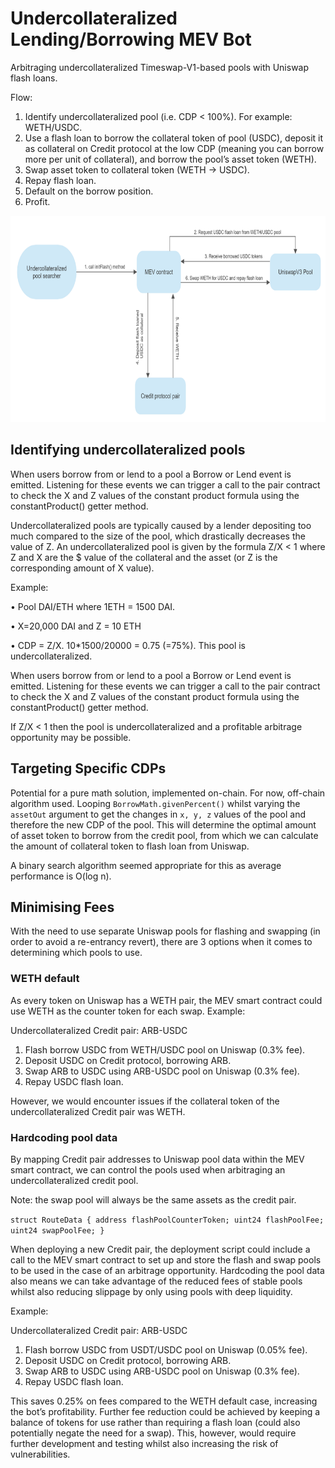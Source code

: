 # Undercollateralized Lending/Borrowing MEV Bot


Arbitraging undercollateralized Timeswap-V1-based pools with Uniswap flash loans.


Flow:
1.	Identify undercollateralized pool (i.e. CDP < 100%). For example: WETH/USDC.
2.	Use a flash loan to borrow the collateral token of pool (USDC), deposit it as collateral on Credit protocol at the low CDP (meaning you can borrow more per unit of collateral), and borrow the pool’s asset token (WETH).
3.	Swap asset token to collateral token (WETH → USDC).
4.	Repay flash loan.
5.	Default on the borrow position.
6.	Profit.

<p align="center">
  <img width="600" height="330" src="/MEV-flow.png">
</p>


## Identifying undercollateralized pools

When users borrow from or lend to a pool a Borrow or Lend event is emitted. Listening for these events we can trigger a call to the pair contract to check the X and Z values of the constant product formula using the constantProduct() getter method.

Undercollateralized pools are typically caused by a lender depositing too much compared to the size of the pool, which drastically decreases the value of Z.
An undercollateralized pool is given by the formula Z/X < 1 where Z and X are the $ value of the collateral and the asset (or Z is the corresponding amount of X value).



Example:

•	Pool DAI/ETH where 1ETH = 1500 DAI.

•	X=20,000 DAI and Z = 10 ETH

•	CDP = Z/X. 10*1500/20000 = 0.75 (=75%). This pool is undercollateralized.



When users borrow from or lend to a pool a Borrow or Lend event is emitted. Listening for these events we can trigger a call to the pair contract to check the X and Z values of the constant product formula using the constantProduct() getter method.


If Z/X < 1 then the pool is undercollateralized and a profitable arbitrage opportunity may be possible.

## Targeting Specific CDPs
Potential for a pure math solution, implemented on-chain.
For now, off-chain algorithm used. Looping `BorrowMath.givenPercent()` whilst varying the `assetOut` argument to get the changes in `x, y, z` values of the pool and therefore the new CDP of the pool. 
This will determine the optimal amount of asset token to borrow from the credit pool, from which we can calculate the amount of collateral token to flash loan from Uniswap.

A binary search algorithm seemed appropriate for this as average performance is O(log n).



## Minimising Fees


With the need to use separate Uniswap pools for flashing and swapping (in order to avoid a re-entrancy revert), there are 3 options when it comes to determining which pools to use.


### WETH default
As every token on Uniswap has a WETH pair, the MEV smart contract could use WETH as the counter token for each swap. 
Example:

Undercollateralized Credit pair: ARB-USDC
1.	Flash borrow USDC from WETH/USDC pool on Uniswap (0.3% fee).
2.	Deposit USDC on Credit protocol, borrowing ARB.
3.	Swap ARB to USDC using ARB-USDC pool on Uniswap (0.3% fee).
4.	Repay USDC flash loan.


However, we would encounter issues if the collateral token of the undercollateralized Credit pair was WETH. 


### Hardcoding pool data


By mapping Credit pair addresses to Uniswap pool data within the MEV smart contract, we can control the pools used when arbitraging an undercollateralized credit pool.


Note: the swap pool will always be the same assets as the credit pair.


`struct RouteData {
	address flashPoolCounterToken;
	uint24 flashPoolFee;
	uint24 swapPoolFee;
}`


When deploying a new Credit pair, the deployment script could include a call to the MEV smart contract to set up and store the flash and swap pools to be used in the case of an arbitrage opportunity.
Hardcoding the pool data also means we can take advantage of the reduced fees of stable pools whilst also reducing slippage by only using pools with deep liquidity.

Example:

Undercollateralized Credit pair: ARB-USDC

1.	Flash borrow USDC from USDT/USDC pool on Uniswap (0.05% fee).
2.	Deposit USDC on Credit protocol, borrowing ARB.
3.	Swap ARB to USDC using ARB-USDC pool on Uniswap (0.3% fee).
4.	Repay USDC flash loan.

This saves 0.25% on fees compared to the WETH default case, increasing the bot’s profitability.
Further fee reduction could be achieved by keeping a balance of tokens for use rather than requiring a flash loan (could also potentially negate the need for a swap). This, however, would require further development and testing whilst also increasing the risk of vulnerabilities.
